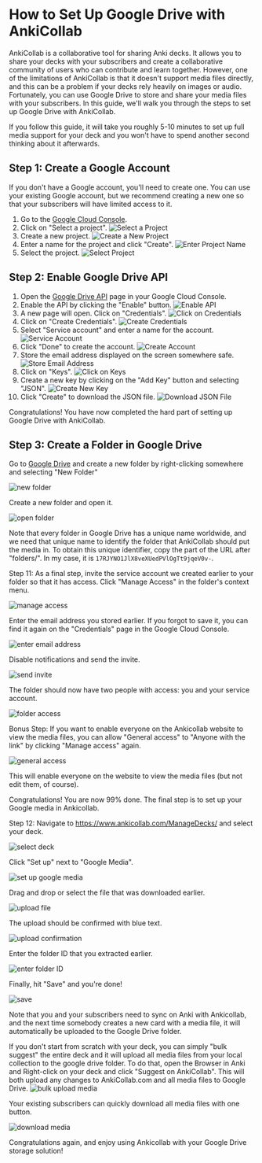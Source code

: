 # How to Set Up Google Drive with AnkiCollab

AnkiCollab is a collaborative tool for sharing Anki decks. It allows you to share your decks with your subscribers and create a collaborative community of users who can contribute and learn together. However, one of the limitations of AnkiCollab is that it doesn't support media files directly, and this can be a problem if your decks rely heavily on images or audio. Fortunately, you can use Google Drive to store and share your media files with your subscribers. In this guide, we'll walk you through the steps to set up Google Drive with AnkiCollab.

If you follow this guide, it will take you roughly 5-10 minutes to set up full media support for your deck and you won't have to spend another second thinking about it afterwards.
## Step 1: Create a Google Account

If you don't have a Google account, you'll need to create one. You can use your existing Google account, but we recommend creating a new one so that your subscribers will have limited access to it.

1. Go to the [Google Cloud Console](https://console.cloud.google.com/).
2. Click on "Select a project".
   ![Select a Project](https://i.imgur.com/RvxABbx.png)
3. Create a new project.
   ![Create a New Project](https://i.imgur.com/SQgWopA.png)
4. Enter a name for the project and click "Create".
   ![Enter Project Name](https://i.imgur.com/VwCB82r.png)
5. Select the project.
   ![Select Project](https://i.imgur.com/4lZ8MEl.png)

## Step 2: Enable Google Drive API

1. Open the [Google Drive API](https://console.cloud.google.com/marketplace/product/google/drive.googleapis.com) page in your Google Cloud Console.
2. Enable the API by clicking the "Enable" button.
   ![Enable API](https://i.imgur.com/PatVe37.png)
3. A new page will open. Click on "Credentials".
   ![Click on Credentials](https://i.imgur.com/E94wiUk.png)
4. Click on "Create Credentials".
   ![Create Credentials](https://i.imgur.com/l6k28rb.png)
5. Select "Service account" and enter a name for the account.
   ![Service Account](https://i.imgur.com/OCjwYCe.png)
6. Click "Done" to create the account.
   ![Create Account](https://i.imgur.com/TokyLe4.png)
7. Store the email address displayed on the screen somewhere safe.
   ![Store Email Address](https://i.imgur.com/7QHcuaL.png)
8. Click on "Keys".
   ![Click on Keys](https://i.imgur.com/r4fC6sD.png)
9. Create a new key by clicking on the "Add Key" button and selecting "JSON".
   ![Create New Key](https://i.imgur.com/0fAxJ7S.png)
10. Click "Create" to download the JSON file.
    ![Download JSON File](https://i.imgur.com/ZnYi9nZ.png)

Congratulations! You have now completed the hard part of setting up Google Drive with AnkiCollab.

## Step 3: Create a Folder in Google Drive

Go to [Google Drive](https://drive.google.com/) and create a new folder by right-clicking somewhere and selecting "New Folder"

![new folder](https://i.imgur.com/vz7NcgR.png)

Create a new folder and open it.

![open folder](https://i.imgur.com/kClktlZ.png)

Note that every folder in Google Drive has a unique name worldwide, and we need that unique name to identify the folder that AnkiCollab should put the media in. To obtain this unique identifier, copy the part of the URL after "folders/". In my case, it is `17RJYNO1JlX8veXUedPVlOgTt9jqeV0v-`.

Step 11:
As a final step, invite the service account we created earlier to your folder so that it has access. Click "Manage Access" in the folder's context menu.

![manage access](https://i.imgur.com/dSiPNaB.png)

Enter the email address you stored earlier. If you forgot to save it, you can find it again on the "Credentials" page in the Google Cloud Console.

![enter email address](https://i.imgur.com/ly6FaPo.png)

Disable notifications and send the invite.

![send invite](https://i.imgur.com/3KlT786.png)

The folder should now have two people with access: you and your service account.

![folder access](https://i.imgur.com/rAzqXVe.png)

Bonus Step:
If you want to enable everyone on the Ankicollab website to view the media files, you can allow "General access" to "Anyone with the link" by clicking "Manage access" again.

![general access](https://i.imgur.com/BTM5uJM.png)

This will enable everyone on the website to view the media files (but not edit them, of course).

Congratulations! You are now 99% done. The final step is to set up your Google media in Ankicollab.

Step 12:
Navigate to https://www.ankicollab.com/ManageDecks/ and select your deck.

![select deck](https://i.imgur.com/TnAcIWI.png)

Click "Set up" next to "Google Media".

![set up google media](https://i.imgur.com/0hykjyP.png)

Drag and drop or select the file that was downloaded earlier.

![upload file](https://i.imgur.com/DdUpkSx.png)

The upload should be confirmed with blue text.

![upload confirmation](https://i.imgur.com/0VX59vb.png)

Enter the folder ID that you extracted earlier.

![enter folder ID](https://i.imgur.com/e5VZu76.png)

Finally, hit "Save" and you're done!

![save](https://i.imgur.com/U19pSVV.png)

Note that you and your subscribers need to sync on Anki with Ankicollab, and the next time somebody creates a new card with a media file, it will automatically be uploaded to the Google Drive folder.

If you don't start from scratch with your deck, you can simply "bulk suggest" the entire deck and it will upload all media files from your local collection to the google drive folder.
To do that, open the Browser in Anki and Right-click on your deck and click "Suggest on AnkiCollab". This will both upload any changes to AnkiCollab.com and all media files to Google Drive.
![bulk upload media](https://i.imgur.com/vmV4YLU.png)


Your existing subscribers can quickly download all media files with one button.

![download media](https://i.imgur.com/mQ2fc7t.png)

Congratulations again, and enjoy using Ankicollab with your Google Drive storage solution!